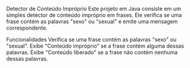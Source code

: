 Detector de Conteúdo Impróprio
Este projeto em Java consiste em um simples detector de conteúdo impróprio em frases. Ele verifica se uma frase contém as palavras "sexo" ou "sexual" e emite uma mensagem correspondente.

Funcionalidades
Verifica se uma frase contém as palavras "sexo" ou "sexual".
Exibe "Conteúdo impróprio" se a frase contém alguma dessas palavras.
Exibe "Conteúdo liberado" se a frase não contém nenhuma dessas palavras.